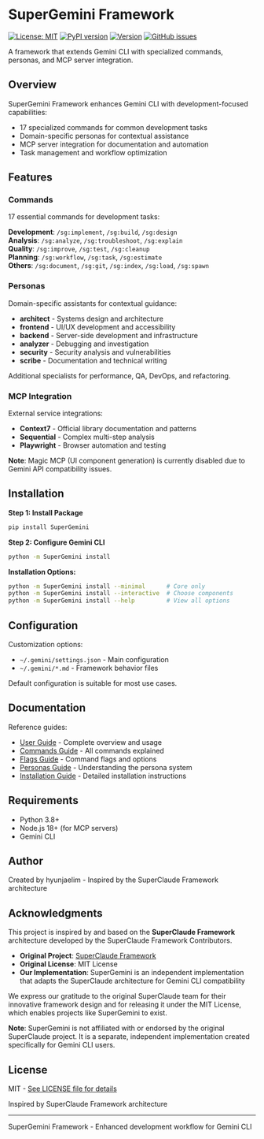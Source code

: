 # SuperGemini Framework

[![License: MIT](https://img.shields.io/badge/License-MIT-yellow.svg)](https://opensource.org/licenses/MIT)
[![PyPI version](https://img.shields.io/pypi/v/SuperGemini.svg)](https://pypi.org/project/SuperGemini/)
[![Version](https://img.shields.io/badge/version-3.1.2-blue.svg)](https://github.com/SuperGemini-Org/SuperGemini_Framework)
[![GitHub issues](https://img.shields.io/github/issues/SuperGemini-Org/SuperGemini_Framework)](https://github.com/SuperGemini-Org/SuperGemini_Framework/issues)

A framework that extends Gemini CLI with specialized commands, personas, and MCP server integration.

## Overview

SuperGemini Framework enhances Gemini CLI with development-focused capabilities:
- 17 specialized commands for common development tasks
- Domain-specific personas for contextual assistance
- MCP server integration for documentation and automation
- Task management and workflow optimization

## Features

### Commands
17 essential commands for development tasks:

**Development**: `/sg:implement`, `/sg:build`, `/sg:design`  
**Analysis**: `/sg:analyze`, `/sg:troubleshoot`, `/sg:explain`  
**Quality**: `/sg:improve`, `/sg:test`, `/sg:cleanup`  
**Planning**: `/sg:workflow`, `/sg:task`, `/sg:estimate`  
**Others**: `/sg:document`, `/sg:git`, `/sg:index`, `/sg:load`, `/sg:spawn`

### Personas
Domain-specific assistants for contextual guidance:
- **architect** - Systems design and architecture
- **frontend** - UI/UX development and accessibility  
- **backend** - Server-side development and infrastructure
- **analyzer** - Debugging and investigation
- **security** - Security analysis and vulnerabilities
- **scribe** - Documentation and technical writing

Additional specialists for performance, QA, DevOps, and refactoring.

### MCP Integration
External service integrations:
- **Context7** - Official library documentation and patterns 
- **Sequential** - Complex multi-step analysis  
- **Playwright** - Browser automation and testing

**Note**: Magic MCP (UI component generation) is currently disabled due to Gemini API compatibility issues.

## Installation

**Step 1: Install Package**
```bash
pip install SuperGemini
```

**Step 2: Configure Gemini CLI**
```bash
python -m SuperGemini install
```

**Installation Options:**
```bash
python -m SuperGemini install --minimal      # Core only
python -m SuperGemini install --interactive  # Choose components  
python -m SuperGemini install --help         # View all options
```

## Configuration

Customization options:
- `~/.gemini/settings.json` - Main configuration
- `~/.gemini/*.md` - Framework behavior files

Default configuration is suitable for most use cases.

## Documentation

Reference guides:
- [User Guide](https://github.com/SuperGemini-Org/SuperGemini_Framework/blob/master/Docs/supergemini-user-guide.md) - Complete overview and usage
- [Commands Guide](https://github.com/SuperGemini-Org/SuperGemini_Framework/blob/master/Docs/commands-guide.md) - All commands explained  
- [Flags Guide](https://github.com/SuperGemini-Org/SuperGemini_Framework/blob/master/Docs/flags-guide.md) - Command flags and options
- [Personas Guide](https://github.com/SuperGemini-Org/SuperGemini_Framework/blob/master/Docs/personas-guide.md) - Understanding the persona system
- [Installation Guide](https://github.com/SuperGemini-Org/SuperGemini_Framework/blob/master/Docs/installation-guide.md) - Detailed installation instructions

## Requirements

- Python 3.8+
- Node.js 18+ (for MCP servers)
- Gemini CLI

## Author

Created by hyunjaelim - Inspired by the SuperClaude Framework architecture

## Acknowledgments

This project is inspired by and based on the **SuperClaude Framework** architecture developed by the SuperClaude Framework Contributors.

- **Original Project**: [SuperClaude Framework](https://github.com/SuperClaude-Org/SuperClaude_Framework)
- **Original License**: MIT License
- **Our Implementation**: SuperGemini is an independent implementation that adapts the SuperClaude architecture for Gemini CLI compatibility

We express our gratitude to the original SuperClaude team for their innovative framework design and for releasing it under the MIT License, which enables projects like SuperGemini to exist.

**Note**: SuperGemini is not affiliated with or endorsed by the original SuperClaude project. It is a separate, independent implementation created specifically for Gemini CLI users.

## License

MIT - [See LICENSE file for details](https://opensource.org/licenses/MIT)

Inspired by SuperClaude Framework architecture

---

SuperGemini Framework - Enhanced development workflow for Gemini CLI
